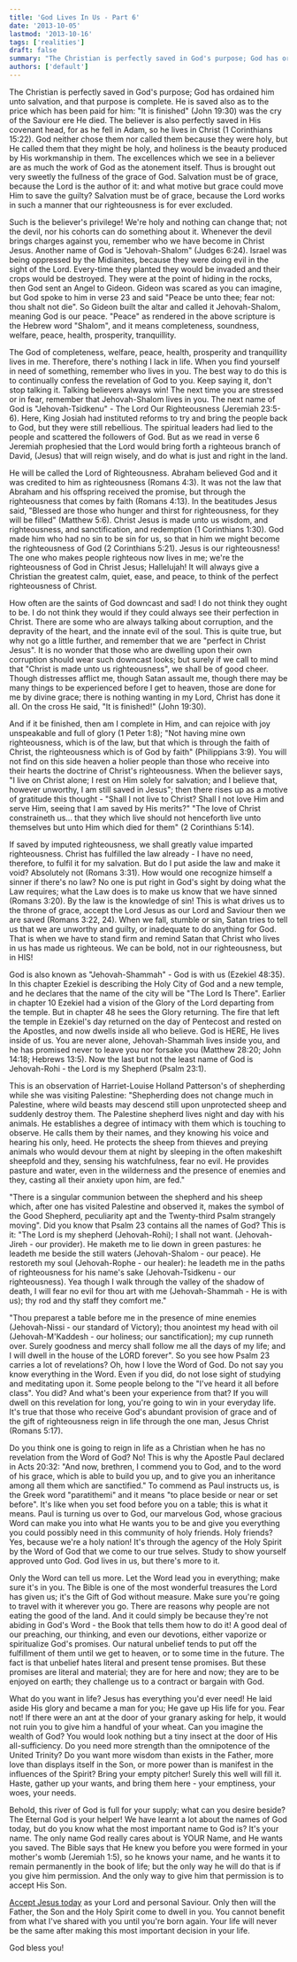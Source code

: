 ```yaml
---
title: 'God Lives In Us - Part 6'
date: '2013-10-05'
lastmod: '2013-10-16'
tags: ['realities']
draft: false
summary: "The Christian is perfectly saved in God's purpose; God has ordained him unto salvation, and that purpose is complete."
authors: ['default']
---
```


The Christian is perfectly saved in God's purpose; God has ordained him unto salvation, and that purpose is complete. He is saved also as to the price which has been paid for him: "It is finished" (John 19:30) was the cry of the Saviour ere He died. The believer is also perfectly saved in His covenant head, for as he fell in Adam, so he lives in Christ (1 Corinthians 15:22). God neither chose them nor called them because they were holy, but He called them that they might be holy, and holiness is the beauty produced by His workmanship in them. The excellences which we see in a believer are as much the work of God as the atonement itself. Thus is brought out very sweetly the fullness of the grace of God. Salvation must be of grace, because the Lord is the author of it: and what motive but grace could move Him to save the guilty? Salvation must be of grace, because the Lord works in such a manner that our righteousness is for ever excluded.

Such is the believer's privilege! We're holy and nothing can change that; not the devil, nor his cohorts can do something about it. Whenever the devil brings charges against you, remember who we have become in Christ Jesus. Another name of God is "Jehovah-Shalom" (Judges 6:24). Israel was being oppressed by the Midianites, because they were doing evil in the sight of the Lord. Every-time they planted they would be invaded and their crops would be destroyed. They were at the point of hiding in the rocks, then God sent an Angel to Gideon. Gideon was scared as you can imagine, but God spoke to him in verse 23 and said "Peace be unto thee; fear not: thou shalt not die". So Gideon built the altar and called it Jehovah-Shalom, meaning God is our peace. "Peace" as rendered in the above scripture is the Hebrew word "Shalom", and it means completeness, soundness, welfare, peace, health, prosperity, tranquillity.

The God of completeness, welfare, peace, health, prosperity and tranquillity lives in me. Therefore, there's nothing I lack in life. When you find yourself in need of something, remember who lives in you. The best way to do this is to continually confess the revelation of God to you. Keep saying it, don't stop talking it. Talking believers always win! The next time you are stressed or in fear, remember that Jehovah-Shalom lives in you. The next name of God is "Jehovah-Tsidkenu" - The Lord Our Righteousness (Jeremiah 23:5-6). Here, King Josiah had instituted reforms to try and bring the people back to God, but they were still rebellious. The spiritual leaders had lied to the people and scattered the followers of God. But as we read in verse 6 Jeremiah prophesied that the Lord would bring forth a righteous branch of David, (Jesus) that will reign wisely, and do what is just and right in the land.

He will be called the Lord of Righteousness. Abraham believed God and it was credited to him as righteousness (Romans 4:3). It was not the law that Abraham and his offspring received the promise, but through the righteousness that comes by faith (Romans 4:13). In the beatitudes Jesus said, "Blessed are those who hunger and thirst for righteousness, for they will be filled" (Matthew 5:6). Christ Jesus is made unto us wisdom, and righteousness, and sanctification, and redemption (1 Corinthians 1:30). God made him who had no sin to be sin for us, so that in him we might become the righteousness of God (2 Corinthians 5:21). Jesus is our righteousness! The one who makes people righteous now lives in me; we're the righteousness of God in Christ Jesus; Hallelujah! It will always give a Christian the greatest calm, quiet, ease, and peace, to think of the perfect righteousness of Christ.

How often are the saints of God downcast and sad! I do not think they ought to be. I do not think they would if they could always see their perfection in Christ. There are some who are always talking about corruption, and the depravity of the heart, and the innate evil of the soul. This is quite true, but why not go a little further, and remember that we are "perfect in Christ Jesus". It is no wonder that those who are dwelling upon their own corruption should wear such downcast looks; but surely if we call to mind that "Christ is made unto us righteousness", we shall be of good cheer. Though distresses afflict me, though Satan assault me, though there may be many things to be experienced before I get to heaven, those are done for me by divine grace; there is nothing wanting in my Lord, Christ has done it all. On the cross He said, "It is finished!" (John 19:30).

And if it be finished, then am I complete in Him, and can rejoice with joy unspeakable and full of glory (1 Peter 1:8); "Not having mine own righteousness, which is of the law, but that which is through the faith of Christ, the righteousness which is of God by faith" (Philippians 3:9). You will not find on this side heaven a holier people than those who receive into their hearts the doctrine of Christ's righteousness. When the believer says, "I live on Christ alone; I rest on Him solely for salvation; and I believe that, however unworthy, I am still saved in Jesus"; then there rises up as a motive of gratitude this thought - "Shall I not live to Christ? Shall I not love Him and serve Him, seeing that I am saved by His merits?" "The love of Christ constraineth us... that they which live should not henceforth live unto themselves but unto Him which died for them" (2 Corinthians 5:14).

If saved by imputed righteousness, we shall greatly value imparted righteousness. Christ has fulfilled the law already - I have no need, therefore, to fulfil it for my salvation. But do I put aside the law and make it void? Absolutely not (Romans 3:31). How would one recognize himself a sinner if there's no law? No one is put right in God's sight by doing what the Law requires; what the Law does is to make us know that we have sinned (Romans 3:20). By the law is the knowledge of sin! This is what drives us to the throne of grace, accept the Lord Jesus as our Lord and Saviour then we are saved (Romans 3:22, 24). When we fall, stumble or sin, Satan tries to tell us that we are unworthy and guilty, or inadequate to do anything for God. That is when we have to stand firm and remind Satan that Christ who lives in us has made us righteous. We can be bold, not in our righteousness, but in HIS!

God is also known as "Jehovah-Shammah" - God is with us (Ezekiel 48:35). In this chapter Ezekiel is describing the Holy City of God and a new temple, and he declares that the name of the city will be "The Lord Is There". Earlier in chapter 10 Ezekiel had a vision of the Glory of the Lord departing from the temple. But in chapter 48 he sees the Glory returning. The fire that left the temple in Ezekiel's day returned on the day of Pentecost and rested on the Apostles, and now dwells inside all who believe. God is HERE, He lives inside of us. You are never alone, Jehovah-Shammah lives inside you, and he has promised never to leave you nor forsake you (Matthew 28:20; John 14:18; Hebrews 13:5). Now the last but not the least name of God is Jehovah-Rohi - the Lord is my Shepherd (Psalm 23:1).

This is an observation of Harriet-Louise Holland Patterson's of shepherding while she was visiting Palestine: "Shepherding does not change much in Palestine, where wild beasts may descend still upon unprotected sheep and suddenly destroy them. The Palestine shepherd lives night and day with his animals. He establishes a degree of intimacy with them which is touching to observe. He calls them by their names, and they knowing his voice and hearing his only, heed. He protects the sheep from thieves and preying animals who would devour them at night by sleeping in the often makeshift sheepfold and they, sensing his watchfulness, fear no evil. He provides pasture and water, even in the wilderness and the presence of enemies and they, casting all their anxiety upon him, are fed."

"There is a singular communion between the shepherd and his sheep which, after one has visited Palestine and observed it, makes the symbol of the Good Shepherd, peculiarity apt and the Twenty-third Psalm strangely moving". Did you know that Psalm 23 contains all the names of God? This is it: "The Lord is my shepherd (Jehovah-Rohi); I shall not want. (Jehovah-Jireh - our provider). He maketh me to lie down in green pastures: he leadeth me beside the still waters (Jehovah-Shalom - our peace). He restoreth my soul (Jehovah-Rophe - our healer): he leadeth me in the paths of righteousness for his name's sake (Jehovah-Tsidkenu - our righteousness). Yea though I walk through the valley of the shadow of death, I will fear no evil for thou art with me (Jehovah-Shammah - He is with us); thy rod and thy staff they comfort me."

"Thou preparest a table before me in the presence of mine enemies (Jehovah-Nissi - our standard of Victory); thou anointest my head with oil (Jehovah-M'Kaddesh - our holiness; our sanctification); my cup runneth over. Surely goodness and mercy shall follow me all the days of my life; and I will dwell in the house of the LORD forever". So you see how Psalm 23 carries a lot of revelations? Oh, how I love the Word of God. Do not say you know everything in the Word. Even if you did, do not lose sight of studying and meditating upon it. Some people belong to the "I've heard it all before class". You did? And what's been your experience from that? If you will dwell on this revelation for long, you're going to win in your everyday life. It's true that those who receive God's abundant provision of grace and of the gift of righteousness reign in life through the one man, Jesus Christ (Romans 5:17).

Do you think one is going to reign in life as a Christian when he has no revelation from the Word of God? No! This is why the Apostle Paul declared in Acts 20:32: "And now, brethren, I commend you to God, and to the word of his grace, which is able to build you up, and to give you an inheritance among all them which are sanctified." To commend as Paul instructs us, is the Greek word "paratithemi" and it means "to place beside or near or set before". It's like when you set food before you on a table; this is what it means. Paul is turning us over to God, our marvelous God, whose gracious Word can make you into what He wants you to be and give you everything you could possibly need in this community of holy friends. Holy friends? Yes, because we're a holy nation! It's through the agency of the Holy Spirit by the Word of God that we come to our true selves. Study to show yourself approved unto God. God lives in us, but there's more to it.

Only the Word can tell us more. Let the Word lead you in everything; make sure it's in you. The Bible is one of the most wonderful treasures the Lord has given us; it's the Gift of God without measure. Make sure you're going to travel with it wherever you go. There are reasons why people are not eating the good of the land. And it could simply be because they're not abiding in God's Word - the Book that tells them how to do it! A good deal of our preaching, our thinking, and even our devotions, either vaporize or spiritualize God's promises. Our natural unbelief tends to put off the fulfillment of them until we get to heaven, or to some time in the future. The fact is that unbelief hates literal and present tense promises. But these promises are literal and material; they are for here and now; they are to be enjoyed on earth; they challenge us to a contract or bargain with God.

What do you want in life? Jesus has everything you'd ever need! He laid aside His glory and became a man for you; He gave up His life for you. Fear not! If there were an ant at the door of your granary asking for help, it would not ruin you to give him a handful of your wheat. Can you imagine the wealth of God? You would look nothing but a tiny insect at the door of His all-sufficiency. Do you need more strength than the omnipotence of the United Trinity? Do you want more wisdom than exists in the Father, more love than displays itself in the Son, or more power than is manifest in the influences of the Spirit? Bring your empty pitcher! Surely this well will fill it. Haste, gather up your wants, and bring them here - your emptiness, your woes, your needs.

Behold, this river of God is full for your supply; what can you desire beside? The Eternal God is your helper! We have learnt a lot about the names of God today, but do you know what the most important name to God is? It's your name. The only name God really cares about is YOUR Name, and He wants you saved. The Bible says that He knew you before you were formed in your mother's womb (Jeremiah 1:5), so he knows your name, and he wants it to remain permanently in the book of life; but the only way he will do that is if you give him permission. And the only way to give him that permission is to accept His Son.

[Accept Jesus today](/salvation) as your Lord and personal Saviour. Only then will the Father, the Son and the Holy Spirit come to dwell in you. You cannot benefit from what I've shared with you until you're born again. Your life will never be the same after making this most important decision in your life.

God bless you!
